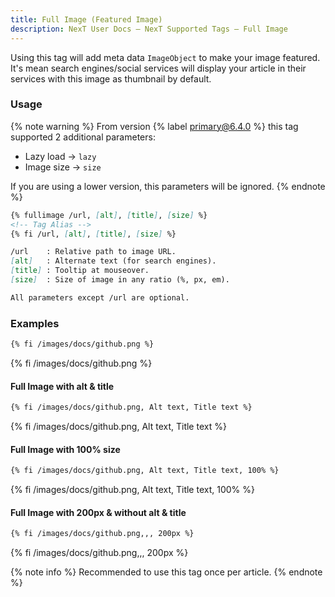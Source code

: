 ```yaml
---
title: Full Image (Featured Image)
description: NexT User Docs – NexT Supported Tags – Full Image
---
```

Using this tag will add meta data `ImageObject` to make your image featured. It's mean search engines/social services will display your article in their services with this image as thumbnail by default.

### Usage

{% note warning %}
From version {% label primary@6.4.0 %} this tag supported 2 additional parameters:

* Lazy load → `lazy`
* Image size → `size`

If you are using a lower version, this parameters will be ignored.
{% endnote %}

```md full-image.js
{% fullimage /url, [alt], [title], [size] %}
<!-- Tag Alias -->
{% fi /url, [alt], [title], [size] %}

/url    : Relative path to image URL.
[alt]   : Alternate text (for search engines).
[title] : Tooltip at mouseover.
[size]  : Size of image in any ratio (%, px, em).

All parameters except /url are optional.
```

### Examples

```md
{% fi /images/docs/github.png %}
```

{% fi /images/docs/github.png %}

#### Full Image with alt & title

```md
{% fi /images/docs/github.png, Alt text, Title text %}
```

{% fi /images/docs/github.png, Alt text, Title text %}

#### Full Image with 100% size

```md
{% fi /images/docs/github.png, Alt text, Title text, 100% %}
```

{% fi /images/docs/github.png, Alt text, Title text, 100% %}

#### Full Image with 200px & without alt & title

```md
{% fi /images/docs/github.png,,, 200px %}
```

{% fi /images/docs/github.png,,, 200px %}

{% note info %}
Recommended to use this tag once per article.
{% endnote %}

